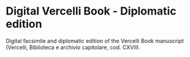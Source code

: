 # Digital Vercelli Book - Diplomatic edition
Digital facsimile and diplomatic edition of the Vercelli Book manuscript (Vercelli, Biblioteca e archivio capitolare, cod. CXVII).
